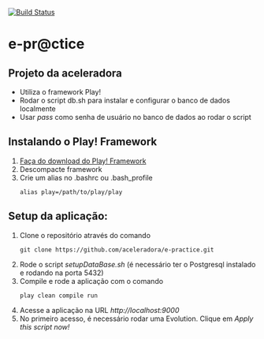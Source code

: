 [![Build Status](https://snap-ci.com/aceleradora/e-practice/branch/master/build_image)](https://snap-ci.com/aceleradora/e-practice/branch/master)

# e-pr@ctice

## Projeto da aceleradora

* Utiliza o framework Play!
* Rodar o script db.sh para instalar e configurar o banco de dados localmente
* Usar _pass_ como senha de usuário no banco de dados ao rodar o script

## Instalando o Play! Framework
1. [Faça do download do Play! Framework](http://downloads.typesafe.com/play/2.2.3/play-2.2.3.zip)
2. Descompacte framework
3. Crie um alias no .bashrc ou .bash_profile
    ```
    alias play=/path/to/play/play
    ```

## Setup da aplicação:

1. Clone o repositório através do comando
    ```
    git clone https://github.com/aceleradora/e-practice.git
    ```
2. Rode o script _setupDataBase.sh_ (é necessário ter o Postgresql instalado e rodando na porta 5432)
3. Compile e rode a aplicação com o comando
    ```
    play clean compile run
    ```
4. Acesse a aplicação na URL _http://localhost:9000_
5. No primeiro acesso, é necessário rodar uma Evolution. Clique em _Apply this script now!_
